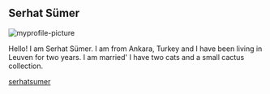 ## Serhat Sümer 

![myprofile-picture](https://github.com/HackYourFutureBelgium/class-6/issues/30#issue-495278267)

Hello! I am Serhat Sümer. I am from Ankara, Turkey and I have been living in Leuven for two years. I am married' I have two cats and a small cactus collection.

[serhatsumer](https://github.com/serhatsumer)